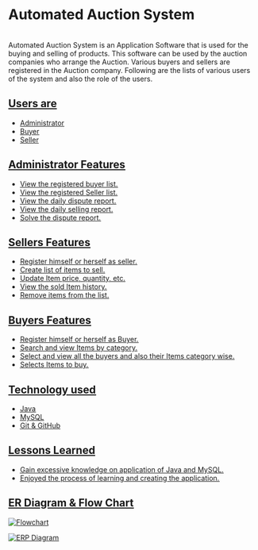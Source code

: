 # Automated Auction System
<br>
Automated Auction System is an Application Software that is used for the buying and selling of products. This software can be used by the auction companies  who arrange the Auction. Various buyers and sellers are registered in the Auction company. Following are the lists of various users of the system and also the role of the users.
<br>
<h2><u>Users are<u></h2>
  <ul>
    <li>Administrator</li>
    <li>Buyer</li>
    <li>Seller</li>
  </ul>
  <h2><u>Administrator Features<u></h2>
  <ul>
    <li>View the registered buyer list.</li>
    <li>View the registered Seller list.</li>
    <li>View the daily dispute report.</li>
    <li>View the daily selling report.</li>
    <li>Solve the dispute report.</li>
  </ul>
  <h2><u>Sellers Features<u></h2>
  <ul>
    <li>Register himself or herself as seller.</li>
    <li>Create list of items to sell.</li>
    <li>Update Item price, quantity, etc.</li>
    <li>View the sold Item history.</li>
    <li>Remove items from the list.</li>
  </ul>
    <h2><u>Buyers Features<u></h2>
  <ul>
    <li>Register himself or herself as Buyer.</li>
    <li>Search and view Items by category.</li>
    <li>Select and view all the buyers and also their Items category wise.</li>
    <li>Selects Items to buy.</li>
  </ul>
<h2><u>Technology used<u></h2>
  <ul>
    <li>Java</li>
    <li>MySQL</li>
    <li>Git & GitHub</li>
  </ul>
  <h2><u>Lessons Learned<u></h2>
  <ul>
    <li>Gain excessive knowledge on application of Java and MySQL.</li>
    <li>Enjoyed the process of learning and creating the application.</li>
  </ul>
    <h2><u>ER Diagram & Flow Chart<u></h2>  
   
   
  ![Flowchart](https://user-images.githubusercontent.com/107523890/208630538-909d95b2-152c-4e01-a544-d17f01ca7b0a.jpeg)



   ![ERP Diagram](https://user-images.githubusercontent.com/107523890/208337571-6a154c12-b1fb-4716-846f-c2000ce9d003.jpg)


  


